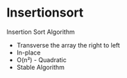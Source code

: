 # Insertionsort
Insertion Sort Algorithm

- Transverse the array the right to left
- In-place
- O(n²) - Quadratic
- Stable Algorithm
